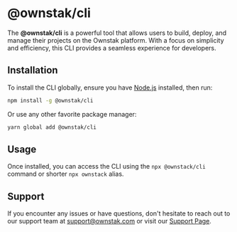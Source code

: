 # @ownstak/cli

The **@ownstak/cli** is a powerful tool that allows users to build, deploy, and manage their projects on the Ownstak platform.
With a focus on simplicity and efficiency, this CLI provides a seamless experience for developers.

## Installation

To install the CLI globally, ensure you have [Node.js](https://nodejs.org/) installed, then run:

```bash
npm install -g @ownstak/cli
```

Or use any other favorite package manager:

```bash
yarn global add @ownstak/cli
```

## Usage

Once installed, you can access the CLI using the `npx @ownstack/cli` command or shorter `npx ownstack` alias.

## Support

If you encounter any issues or have questions, don't hesitate to reach out to our support team at [support@ownstak.com](mailto:support@ownstak.com) or visit our [Support Page](https://ownstak.com/support).
